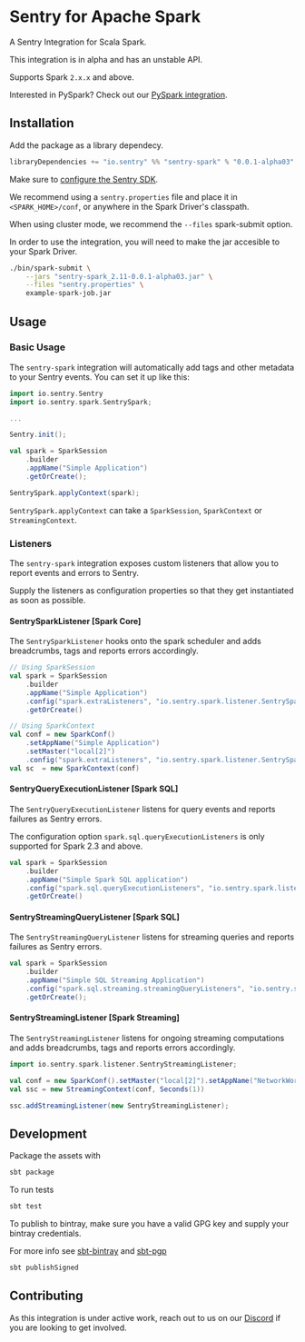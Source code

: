 # Sentry for Apache Spark

A Sentry Integration for Scala Spark.

This integration is in alpha and has an unstable API.

Supports Spark `2.x.x` and above.

Interested in PySpark? Check out our [PySpark integration](https://docs.sentry.io/platforms/python/pyspark/).

## Installation

Add the package as a library dependecy.

```scala
libraryDependencies += "io.sentry" %% "sentry-spark" % "0.0.1-alpha03"
```

Make sure to [configure the Sentry SDK](https://docs.sentry.io/clients/java/config/#id2).

We recommend using a `sentry.properties` file and place it in `<SPARK_HOME>/conf`, or anywhere in the Spark Driver's classpath.

When using cluster mode, we recommend the `--files` spark-submit option.

In order to use the integration, you will need to make the jar accesible to your Spark Driver.

```bash
./bin/spark-submit \
    --jars "sentry-spark_2.11-0.0.1-alpha03.jar" \
    --files "sentry.properties" \
    example-spark-job.jar
```

## Usage

### Basic Usage

The `sentry-spark` integration will automatically add tags and other metadata to your Sentry events. You can set it up like this:

```scala
import io.sentry.Sentry
import io.sentry.spark.SentrySpark;

...

Sentry.init();

val spark = SparkSession
    .builder
    .appName("Simple Application")
    .getOrCreate();

SentrySpark.applyContext(spark);
```

`SentrySpark.applyContext` can take a `SparkSession`, `SparkContext` or `StreamingContext`.

### Listeners

The `sentry-spark` integration exposes custom listeners that allow you to report events and errors to Sentry.

Supply the listeners as configuration properties so that they get instantiated as soon as possible.

#### SentrySparkListener [Spark Core]

The `SentrySparkListener` hooks onto the spark scheduler and adds breadcrumbs, tags and reports errors accordingly.

```scala
// Using SparkSession
val spark = SparkSession
    .builder
    .appName("Simple Application")
    .config("spark.extraListeners", "io.sentry.spark.listener.SentrySparkListener")
    .getOrCreate()

// Using SparkContext
val conf = new SparkConf()
    .setAppName("Simple Application")
    .setMaster("local[2]")
    .config("spark.extraListeners", "io.sentry.spark.listener.SentrySparkListener")
val sc  = new SparkContext(conf)
```

#### SentryQueryExecutionListener [Spark SQL]

The `SentryQueryExecutionListener` listens for query events and reports failures as Sentry errors. 

The configuration option `spark.sql.queryExecutionListeners` is only supported for Spark 2.3 and above.

```scala
val spark = SparkSession
    .builder
    .appName("Simple Spark SQL application")
    .config("spark.sql.queryExecutionListeners", "io.sentry.spark.listener.SentryQueryExecutionListener")
    .getOrCreate()
```

#### SentryStreamingQueryListener [Spark SQL]

The `SentryStreamingQueryListener` listens for streaming queries and reports failures as Sentry errors. 

```scala
val spark = SparkSession
    .builder
    .appName("Simple SQL Streaming Application")
    .config("spark.sql.streaming.streamingQueryListeners", "io.sentry.spark.listener.SentryQueryExecutionListener")
    .getOrCreate();
```

#### SentryStreamingListener [Spark Streaming]

The `SentryStreamingListener` listens for ongoing streaming computations and adds breadcrumbs, tags and reports errors accordingly.

```scala
import io.sentry.spark.listener.SentryStreamingListener;

val conf = new SparkConf().setMaster("local[2]").setAppName("NetworkWordCount")
val ssc = new StreamingContext(conf, Seconds(1))

ssc.addStreamingListener(new SentryStreamingListener);
```

## Development

Package the assets with

```bash
sbt package
```

To run tests

```bash
sbt test
```

To publish to bintray, make sure you have a valid GPG key and supply your bintray credentials.

For more info see [sbt-bintray](https://github.com/sbt/sbt-bintray) and [sbt-pgp](https://github.com/sbt/sbt-pgp)

```bash
sbt publishSigned
```

## Contributing

As this integration is under active work, reach out to us on our [Discord](https://discord.gg/ez5KZN7) if you are looking to get involved.
